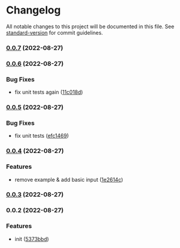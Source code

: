 # Changelog

All notable changes to this project will be documented in this file. See [standard-version](https://github.com/conventional-changelog/standard-version) for commit guidelines.

### [0.0.7](https://github.com/SeanWhelan/seanwui/compare/v0.0.6...v0.0.7) (2022-08-27)

### [0.0.6](https://github.com/SeanWhelan/seanwui/compare/v0.0.5...v0.0.6) (2022-08-27)


### Bug Fixes

* fix unit tests again ([11c018d](https://github.com/SeanWhelan/seanwui/commit/11c018dd2bbeb30c2a467c6535d6de2a5c07fe0f))

### [0.0.5](https://github.com/SeanWhelan/seanwui/compare/v0.0.4...v0.0.5) (2022-08-27)


### Bug Fixes

* fix unit tests ([efc1469](https://github.com/SeanWhelan/seanwui/commit/efc1469ee9d9198d6924892c318fd125bdfa4f00))

### [0.0.4](https://github.com/SeanWhelan/seanwui/compare/v0.0.3...v0.0.4) (2022-08-27)


### Features

* remove example & add basic input ([1e2614c](https://github.com/SeanWhelan/seanwui/commit/1e2614cbceee30941a1a6bdd14fca0b0de89da85))

### [0.0.3](https://github.com/SeanWhelan/seanwui/compare/v0.0.2...v0.0.3) (2022-08-27)

### 0.0.2 (2022-08-27)

### Features

- init ([5373bbd](https://github.com/SeanWhelan/seanwui/commit/5373bbd08a17bb48933d84f99842171d9919fd03))
